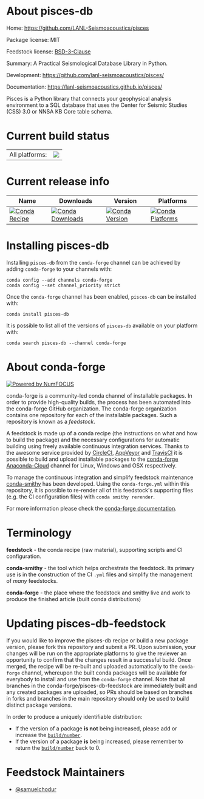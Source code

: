About pisces-db
===============

Home: https://github.com/LANL-Seismoacoustics/pisces

Package license: MIT

Feedstock license: [BSD-3-Clause](https://github.com/conda-forge/pisces-db-feedstock/blob/master/LICENSE.txt)

Summary: A Practical Seismological Database Library in Python.

Development: https://github.com/lanl-seismoacoustics/pisces/

Documentation: https://lanl-seismoacoustics.github.io/pisces/

Pisces is a Python library that connects your geophysical analysis
environment to a SQL database that uses the Center for Seismic
Studies (CSS) 3.0 or NNSA KB Core table schema.


Current build status
====================


<table><tr><td>All platforms:</td>
    <td>
      <a href="https://dev.azure.com/conda-forge/feedstock-builds/_build/latest?definitionId=13642&branchName=master">
        <img src="https://dev.azure.com/conda-forge/feedstock-builds/_apis/build/status/pisces-db-feedstock?branchName=master">
      </a>
    </td>
  </tr>
</table>

Current release info
====================

| Name | Downloads | Version | Platforms |
| --- | --- | --- | --- |
| [![Conda Recipe](https://img.shields.io/badge/recipe-pisces--db-green.svg)](https://anaconda.org/conda-forge/pisces-db) | [![Conda Downloads](https://img.shields.io/conda/dn/conda-forge/pisces-db.svg)](https://anaconda.org/conda-forge/pisces-db) | [![Conda Version](https://img.shields.io/conda/vn/conda-forge/pisces-db.svg)](https://anaconda.org/conda-forge/pisces-db) | [![Conda Platforms](https://img.shields.io/conda/pn/conda-forge/pisces-db.svg)](https://anaconda.org/conda-forge/pisces-db) |

Installing pisces-db
====================

Installing `pisces-db` from the `conda-forge` channel can be achieved by adding `conda-forge` to your channels with:

```
conda config --add channels conda-forge
conda config --set channel_priority strict
```

Once the `conda-forge` channel has been enabled, `pisces-db` can be installed with:

```
conda install pisces-db
```

It is possible to list all of the versions of `pisces-db` available on your platform with:

```
conda search pisces-db --channel conda-forge
```


About conda-forge
=================

[![Powered by NumFOCUS](https://img.shields.io/badge/powered%20by-NumFOCUS-orange.svg?style=flat&colorA=E1523D&colorB=007D8A)](http://numfocus.org)

conda-forge is a community-led conda channel of installable packages.
In order to provide high-quality builds, the process has been automated into the
conda-forge GitHub organization. The conda-forge organization contains one repository
for each of the installable packages. Such a repository is known as a *feedstock*.

A feedstock is made up of a conda recipe (the instructions on what and how to build
the package) and the necessary configurations for automatic building using freely
available continuous integration services. Thanks to the awesome service provided by
[CircleCI](https://circleci.com/), [AppVeyor](https://www.appveyor.com/)
and [TravisCI](https://travis-ci.com/) it is possible to build and upload installable
packages to the [conda-forge](https://anaconda.org/conda-forge)
[Anaconda-Cloud](https://anaconda.org/) channel for Linux, Windows and OSX respectively.

To manage the continuous integration and simplify feedstock maintenance
[conda-smithy](https://github.com/conda-forge/conda-smithy) has been developed.
Using the ``conda-forge.yml`` within this repository, it is possible to re-render all of
this feedstock's supporting files (e.g. the CI configuration files) with ``conda smithy rerender``.

For more information please check the [conda-forge documentation](https://conda-forge.org/docs/).

Terminology
===========

**feedstock** - the conda recipe (raw material), supporting scripts and CI configuration.

**conda-smithy** - the tool which helps orchestrate the feedstock.
                   Its primary use is in the construction of the CI ``.yml`` files
                   and simplify the management of *many* feedstocks.

**conda-forge** - the place where the feedstock and smithy live and work to
                  produce the finished article (built conda distributions)


Updating pisces-db-feedstock
============================

If you would like to improve the pisces-db recipe or build a new
package version, please fork this repository and submit a PR. Upon submission,
your changes will be run on the appropriate platforms to give the reviewer an
opportunity to confirm that the changes result in a successful build. Once
merged, the recipe will be re-built and uploaded automatically to the
`conda-forge` channel, whereupon the built conda packages will be available for
everybody to install and use from the `conda-forge` channel.
Note that all branches in the conda-forge/pisces-db-feedstock are
immediately built and any created packages are uploaded, so PRs should be based
on branches in forks and branches in the main repository should only be used to
build distinct package versions.

In order to produce a uniquely identifiable distribution:
 * If the version of a package **is not** being increased, please add or increase
   the [``build/number``](https://docs.conda.io/projects/conda-build/en/latest/resources/define-metadata.html#build-number-and-string).
 * If the version of a package **is** being increased, please remember to return
   the [``build/number``](https://docs.conda.io/projects/conda-build/en/latest/resources/define-metadata.html#build-number-and-string)
   back to 0.

Feedstock Maintainers
=====================

* [@samuelchodur](https://github.com/samuelchodur/)

